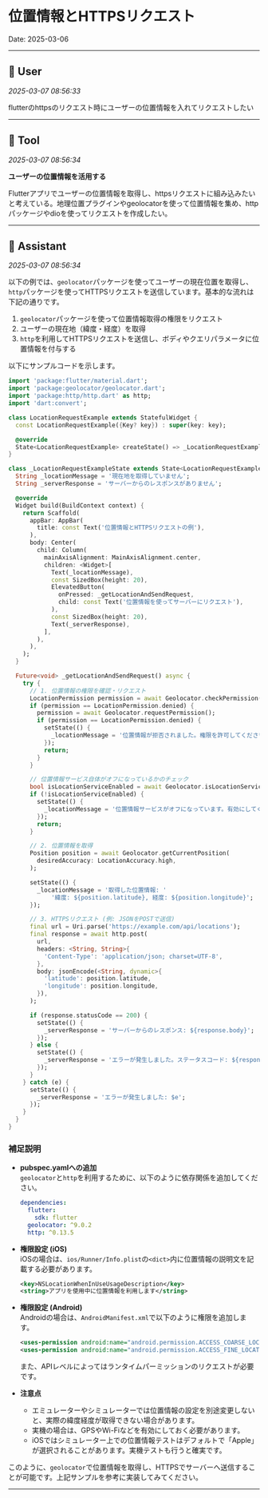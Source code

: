 # 位置情報とHTTPSリクエスト

Date: 2025-03-06

---

## 👤 User
*2025-03-07 08:56:33*

flutterのhttpsのリクエスト時にユーザーの位置情報を入れてリクエストしたい

---

## 🔧 Tool
*2025-03-07 08:56:34*

**ユーザーの位置情報を活用する**

Flutterアプリでユーザーの位置情報を取得し、httpsリクエストに組み込みたいと考えている。地理位置プラグインやgeolocatorを使って位置情報を集め、httpパッケージやdioを使ってリクエストを作成したい。

---

## 🤖 Assistant
*2025-03-07 08:56:34*

以下の例では、`geolocator`パッケージを使ってユーザーの現在位置を取得し、`http`パッケージを使ってHTTPSリクエストを送信しています。基本的な流れは下記の通りです。

1. `geolocator`パッケージを使って位置情報取得の権限をリクエスト
2. ユーザーの現在地（緯度・経度）を取得
3. `http`を利用してHTTPSリクエストを送信し、ボディやクエリパラメータに位置情報を付与する

以下にサンプルコードを示します。

```dart
import 'package:flutter/material.dart';
import 'package:geolocator/geolocator.dart';
import 'package:http/http.dart' as http;
import 'dart:convert';

class LocationRequestExample extends StatefulWidget {
  const LocationRequestExample({Key? key}) : super(key: key);

  @override
  State<LocationRequestExample> createState() => _LocationRequestExampleState();
}

class _LocationRequestExampleState extends State<LocationRequestExample> {
  String _locationMessage = '現在地を取得していません';
  String _serverResponse = 'サーバーからのレスポンスがありません';

  @override
  Widget build(BuildContext context) {
    return Scaffold(
      appBar: AppBar(
        title: const Text('位置情報とHTTPSリクエストの例'),
      ),
      body: Center(
        child: Column(
          mainAxisAlignment: MainAxisAlignment.center,
          children: <Widget>[
            Text(_locationMessage),
            const SizedBox(height: 20),
            ElevatedButton(
              onPressed: _getLocationAndSendRequest,
              child: const Text('位置情報を使ってサーバーにリクエスト'),
            ),
            const SizedBox(height: 20),
            Text(_serverResponse),
          ],
        ),
      ),
    );
  }

  Future<void> _getLocationAndSendRequest() async {
    try {
      // 1. 位置情報の権限を確認・リクエスト
      LocationPermission permission = await Geolocator.checkPermission();
      if (permission == LocationPermission.denied) {
        permission = await Geolocator.requestPermission();
        if (permission == LocationPermission.denied) {
          setState(() {
            _locationMessage = '位置情報が拒否されました。権限を許可してください。';
          });
          return;
        }
      }

      // 位置情報サービス自体がオフになっているかのチェック
      bool isLocationServiceEnabled = await Geolocator.isLocationServiceEnabled();
      if (!isLocationServiceEnabled) {
        setState(() {
          _locationMessage = '位置情報サービスがオフになっています。有効にしてください。';
        });
        return;
      }

      // 2. 位置情報を取得
      Position position = await Geolocator.getCurrentPosition(
        desiredAccuracy: LocationAccuracy.high,
      );

      setState(() {
        _locationMessage = '取得した位置情報: '
            '緯度: ${position.latitude}, 経度: ${position.longitude}';
      });

      // 3. HTTPSリクエスト (例: JSONをPOSTで送信)
      final url = Uri.parse('https://example.com/api/locations');
      final response = await http.post(
        url,
        headers: <String, String>{
          'Content-Type': 'application/json; charset=UTF-8',
        },
        body: jsonEncode(<String, dynamic>{
          'latitude': position.latitude,
          'longitude': position.longitude,
        }),
      );

      if (response.statusCode == 200) {
        setState(() {
          _serverResponse = 'サーバーからのレスポンス: ${response.body}';
        });
      } else {
        setState(() {
          _serverResponse = 'エラーが発生しました。ステータスコード: ${response.statusCode}';
        });
      }
    } catch (e) {
      setState(() {
        _serverResponse = 'エラーが発生しました: $e';
      });
    }
  }
}
```

### 補足説明

- **pubspec.yamlへの追加**  
  `geolocator`と`http`を利用するために、以下のように依存関係を追加してください。

  ```yaml
  dependencies:
    flutter:
      sdk: flutter
    geolocator: ^9.0.2
    http: ^0.13.5
  ```

- **権限設定 (iOS)**  
  iOSの場合は、`ios/Runner/Info.plist`の`<dict>`内に位置情報の説明文を記載する必要があります。

  ```xml
  <key>NSLocationWhenInUseUsageDescription</key>
  <string>アプリを使用中に位置情報を利用します</string>
  ```

- **権限設定 (Android)**  
  Androidの場合は、`AndroidManifest.xml`で以下のように権限を追加します。

  ```xml
  <uses-permission android:name="android.permission.ACCESS_COARSE_LOCATION" />
  <uses-permission android:name="android.permission.ACCESS_FINE_LOCATION" />
  ```
  また、APIレベルによってはランタイムパーミッションのリクエストが必要です。

- **注意点**  
  - エミュレーターやシミュレーターでは位置情報の設定を別途変更しないと、実際の緯度経度が取得できない場合があります。  
  - 実機の場合は、GPSやWi-Fiなどを有効にしておく必要があります。  
  - iOSではシミュレーター上での位置情報テストはデフォルトで「Apple」が選択されることがあります。実機テストも行うと確実です。  

このように、`geolocator`で位置情報を取得し、HTTPSでサーバーへ送信することが可能です。上記サンプルを参考に実装してみてください。

---
